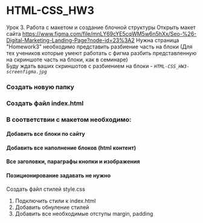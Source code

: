 # HTML-CSS_HW3
Урок 3. Работа с макетом и создание блочной структуры
Открыть макет сайта https://www.figma.com/file/mnLY69cYE5cqWM5w6n5hXx/Seo-%26-Digital-Marketing-Landing-Page?node-id=23%3A2 Нужна страница "Homework3"
необходимо представить разбиение часть на блоки (Для тех учеников которые умеют работать с фигма разбить представленную на скриншоте часть на блоки, как в семинаре) <br> 
Буду ждать ваших скриншотов с разбиением на блоки - _`HTML-CSS_HW3-screenfigma.jpg`_
### Создать новую папку
### Создать файл index.html
### В соответствии с макетом необходимо:
#### Добавить все блоки по сайту
#### Добавить все наполнение блоков (html контент)
#### Все заголовки, параграфы кнопки и изображения
#### Позиционирование задавать не нужно

Создать файл стилей style.css
1. Подключить стили к index.html
2. Добавить обнуление стилей
3. Добавить все необходимые отступы margin, padding
